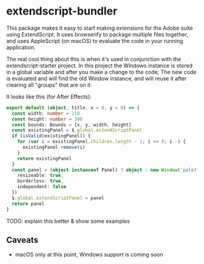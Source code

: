 # extendscript-bundler

This package makes it easy to start making extensions for the Adobe suite using ExtendScript.
It uses browserify to package multiple files together, and uses AppleScript (on macOS) to evaluate the code in your running application.

The real cool thing about this is when it's used in conjunction with the extendscript-starter project.
In this project the Windows instance is stored in a global variable and after you make a change to the code,
The new code is evaluated and will find the old Window instance, and will reuse it after clearing all "groups" that are on it.

It looks like this (for After Effects):

```ts
export default (object, title, x = 0, y = 0) => {
  const width: number = 210
  const height: number = 300
  const bounds: Bounds = [x, y, width, height]
  const existingPanel = $.global.extendScriptPanel
  if (isValid(existingPanel)) {
    for (var i = existingPanel.children.length - 1; i >= 0; i--) {
      existingPanel.remove(i)
    }
    return existingPanel
  }
  const panel = (object instanceof Panel) ? object : new Window('palette', title, bounds, {
    resizeable: true,
    borderless: true,
    independent: false
  })
  $.global.extendScriptPanel = panel
  return panel
}
```

TODO: explain this better & show some examples

## Caveats

- macOS only at this point, Windows support is coming soon